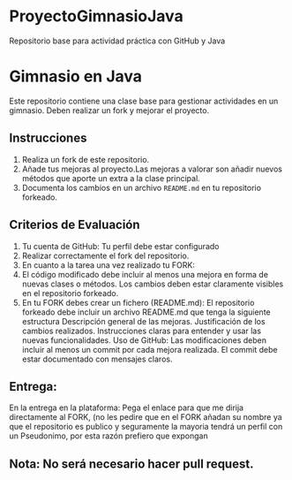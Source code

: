 # ProyectoGimnasioJava
Repositorio base para actividad práctica con GitHub y Java

# Gimnasio en Java
Este repositorio contiene una clase base para gestionar actividades en un gimnasio. Deben realizar un fork y mejorar el proyecto.

## Instrucciones
1. Realiza un fork de este repositorio.
2. Añade tus mejoras al proyecto.Las mejoras a valorar son añadir nuevos métodos que aporte un extra a la clase principal.
3. Documenta los cambios en un archivo `README.md` en tu repositorio forkeado.
## Criterios de Evaluación 
1. Tu cuenta de GitHub: Tu perfil debe estar configurado
2. Realizar correctamente el fork del repositorio.
3. En cuanto a la tarea una vez realizado tu FORK:
4. El código modificado debe incluir al menos una mejora en forma de nuevas clases o métodos.
Los cambios deben estar claramente visibles en el repositorio forkeado.
5. En tu FORK debes crear un fichero (README.md):
El repositorio forkeado debe incluir un archivo README.md que tenga la siguiente estructura 
Descripción general de las mejoras.
Justificación de los cambios realizados.
Instrucciones claras para entender y usar las nuevas funcionalidades.
Uso de GitHub:
Las modificaciones deben incluir al menos un commit por cada mejora realizada.
El commit debe estar documentado con mensajes claros.
## Entrega:
En la entrega en la plataforma:  Pega el enlace para que me dirija directamente al FORK, (no les pedire que en el FORK añadan su nombre ya que el repositorio es publico y seguramente la mayoria tendrá un perfil
con un Pseudonimo, por esta razón prefiero que expongan 
## Nota: No será necesario hacer pull request.
